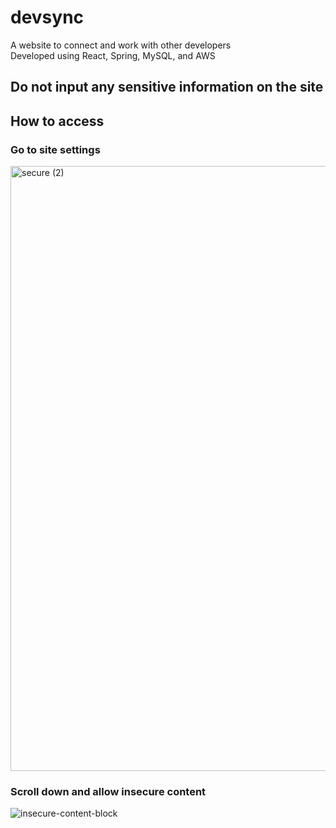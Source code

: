# devsync  
A website to connect and work with other developers  
Developed using React, Spring, MySQL, and AWS  
## Do not input any sensitive information on the site  

## How to access  
### Go to site settings  
<img width="968" alt="secure (2)" src="https://github.com/OmarAz01/devsync/assets/118571302/507a74d1-fef1-420d-92db-6564a498f884">  
  
### Scroll down and allow insecure content  
![insecure-content-block](https://github.com/OmarAz01/devsync/assets/118571302/9a2cc734-0cc3-4908-888e-49127793703b)
